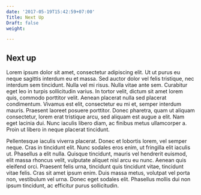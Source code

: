 ```yaml
---
date: '2017-05-19T15:42:59+07:00'
Title: Next Up
Draft: false
weight:

---
```


## Next up

Lorem ipsum dolor sit amet, consectetur adipiscing elit. Ut ut purus eu neque sagittis interdum eu et massa. Sed auctor dolor vel felis tristique, nec interdum sem tincidunt. Nulla vel mi risus. Nulla vitae ante sem. Curabitur eget leo in turpis sollicitudin varius. In tortor velit, dictum sit amet lorem quis, commodo porttitor velit. Aenean placerat nulla sed placerat condimentum. Vivamus est elit, consectetur eu mi et, semper interdum mauris. Praesent laoreet posuere porttitor. Donec pharetra, quam ut aliquam consectetur, lorem erat tristique arcu, sed aliquam est augue a elit. Nam eget lacinia dui. Nunc iaculis libero diam, ac finibus metus ullamcorper a. Proin ut libero in neque placerat tincidunt.

Pellentesque iaculis viverra placerat. Donec et lobortis lorem, vel semper neque. Cras in tincidunt elit. Nunc sodales eros enim, ut fringilla elit iaculis ut. Phasellus a elit nulla. Quisque tincidunt, mauris vel hendrerit euismod, elit massa rhoncus velit, vulputate aliquet nisl arcu eu nunc. Aenean quis eleifend orci. Praesent felis urna, tincidunt quis tincidunt vitae, tincidunt vitae felis. Cras sit amet ipsum enim. Duis massa metus, volutpat vel porta non, vestibulum vel urna. Donec eget sodales elit. Phasellus mollis dui non ipsum tincidunt, ac efficitur purus sollicitudin.
